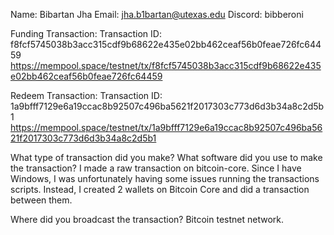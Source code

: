 Name: Bibartan Jha
Email: jha.b1bartan@utexas.edu
Discord: bibberoni

Funding Transaction:
Transaction ID: f8fcf5745038b3acc315cdf9b68622e435e02bb462ceaf56b0feae726fc64459
https://mempool.space/testnet/tx/f8fcf5745038b3acc315cdf9b68622e435e02bb462ceaf56b0feae726fc64459

Redeem Transaction:
Transaction ID: 1a9bfff7129e6a19ccac8b92507c496ba5621f2017303c773d6d3b34a8c2d5b1
https://mempool.space/testnet/tx/1a9bfff7129e6a19ccac8b92507c496ba5621f2017303c773d6d3b34a8c2d5b1

What type of transaction did you make? What software did you use to make the transaction?
I made a raw transaction on bitcoin-core. Since I have Windows, I was unfortunately having some issues running the transactions scripts. Instead, I created 2 wallets on Bitcoin Core and did a transaction between them.

Where did you broadcast the transaction?
Bitcoin testnet network.
